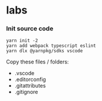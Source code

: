 # labs

### Init source code
```
yarn init -2
yarn add webpack typescript eslint
yarn dlx @yarnpkg/sdks vscode
```

Copy these files / folders:
- .vscode
- .editorconfig
- .gitattributes
- .gitignore
